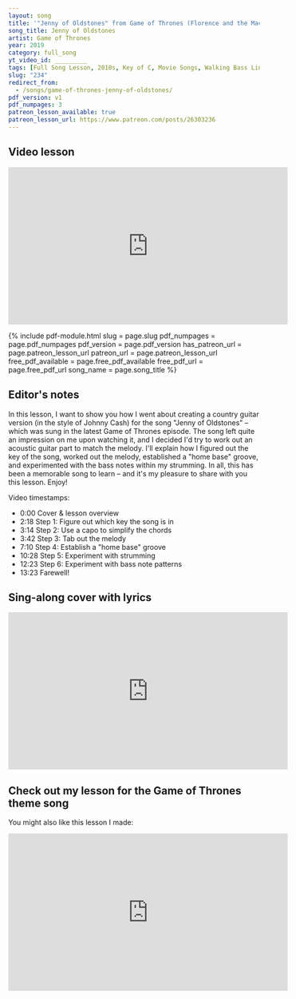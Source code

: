 ```yaml
---
layout: song
title: '"Jenny of Oldstones" from Game of Thrones (Florence and the Machine)'
song_title: Jenny of Oldstones
artist: Game of Thrones
year: 2019
category: full_song
yt_video_id: _________
tags: [Full Song Lesson, 2010s, Key of C, Movie Songs, Walking Bass Lines]
slug: "234"
redirect_from:
  - /songs/game-of-thrones-jenny-of-oldstones/
pdf_version: v1
pdf_numpages: 3
patreon_lesson_available: true
patreon_lesson_url: https://www.patreon.com/posts/26303236
---
```


## Video lesson

<iframe width="560" height="315" src="https://www.youtube.com/embed/D91MLr19uRw?showinfo=0" frameborder="0" allowfullscreen></iframe>

{% include pdf-module.html slug = page.slug pdf_numpages = page.pdf_numpages pdf_version = page.pdf_version has_patreon_url = page.patreon_lesson_url patreon_url = page.patreon_lesson_url free_pdf_available = page.free_pdf_available free_pdf_url = page.free_pdf_url song_name = page.song_title %}

## Editor's notes

In this lesson, I want to show you how I went about creating a country guitar version (in the style of Johnny Cash) for the song "Jenny of Oldstones" – which was sung in the latest Game of Thrones episode. The song left quite an impression on me upon watching it, and I decided I'd try to work out an acoustic guitar part to match the melody. I'll explain how I figured out the key of the song, worked out the melody, established a "home base" groove, and experimented with the bass notes within my strumming. In all, this has been a memorable song to learn – and it's my pleasure to share with you this lesson. Enjoy!

Video timestamps:

- 0:00 Cover & lesson overview
- 2:18 Step 1: Figure out which key the song is in
- 3:14 Step 2: Use a capo to simplify the chords
- 3:42 Step 3: Tab out the melody
- 7:10 Step 4: Establish a "home base" groove
- 10:28 Step 5: Experiment with strumming
- 12:23 Step 6: Experiment with bass note patterns
- 13:23 Farewell!

## Sing-along cover with lyrics

<iframe width="560" height="315" src="https://www.youtube.com/embed/HuQWwlOUOPw?showinfo=0" frameborder="0" allowfullscreen></iframe>

<!-- Coming soon! -->







## Check out my lesson for the Game of Thrones theme song

You might also like this lesson I made:

<iframe width="560" height="315" src="https://www.youtube.com/embed/u_1fqr5OCMU?showinfo=0" frameborder="0" allowfullscreen></iframe>
